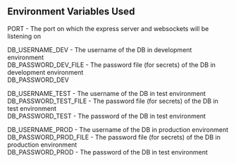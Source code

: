## Environment Variables Used
PORT - The port on which the express server and websockets will be listening on  

DB_USERNAME_DEV - The username of the DB in development environment  
DB_PASSWORD_DEV_FILE - The password file (for secrets) of the DB in development environment  
DB_PASSWORD_DEV  

DB_USERNAME_TEST - The username of the DB in test environment  
DB_PASSWORD_TEST_FILE - The password file (for secrets) of the DB in test environment  
DB_PASSWORD_TEST - The password of the DB in test environment  

DB_USERNAME_PROD - The username of the DB in production environment  
DB_PASSWORD_PROD_FILE - The password file (for secrets) of the DB in production environment  
DB_PASSWORD_PROD  - The password of the DB in test environment  